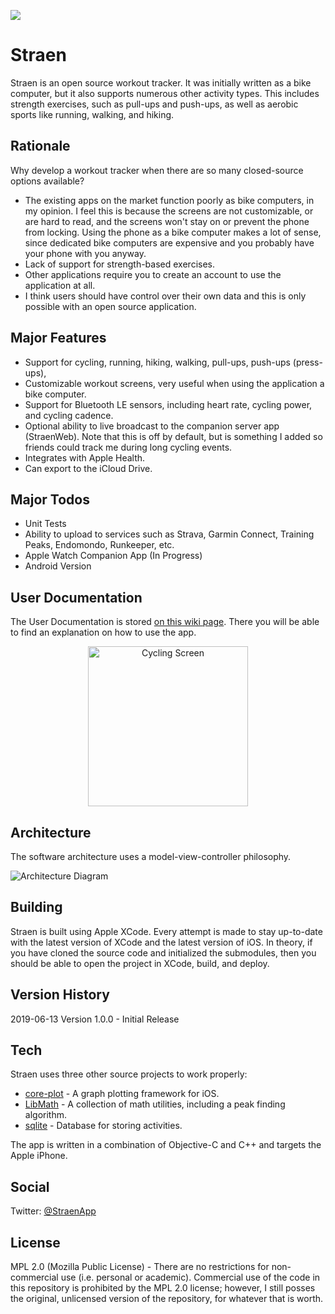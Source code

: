 ![](https://travis-ci.com/msimms/Straen.svg?branch=master)

# Straen
Straen is an open source workout tracker. It was initially written as a bike computer, but it also supports numerous other activity types. This includes strength exercises, such as pull-ups and push-ups, as well as aerobic sports like running, walking, and hiking.

## Rationale
Why develop a workout tracker when there are so many closed-source options available?
* The existing apps on the market function poorly as bike computers, in my opinion. I feel this is because the screens are not customizable, or are hard to read, and the screens won't stay on or prevent the phone from locking.  Using the phone as a bike computer makes a lot of sense, since dedicated bike computers are expensive and you probably have your phone with you anyway.
* Lack of support for strength-based exercises.
* Other applications require you to create an account to use the application at all.
* I think users should have control over their own data and this is only possible with an open source application.

## Major Features
* Support for cycling, running, hiking, walking, pull-ups, push-ups (press-ups), 
* Customizable workout screens, very useful when using the application a bike computer.
* Support for Bluetooth LE sensors, including heart rate, cycling power, and cycling cadence.
* Optional ability to live broadcast to the companion server app (StraenWeb). Note that this is off by default, but is something I added so friends could track me during long cycling events.
* Integrates with Apple Health.
* Can export to the iCloud Drive.

## Major Todos
* Unit Tests
* Ability to upload to services such as Strava, Garmin Connect, Training Peaks, Endomondo, Runkeeper, etc.
* Apple Watch Companion App (In Progress)
* Android Version

## User Documentation

The User Documentation is stored [on this wiki page](https://github.com/msimms/Straen/wiki). There you will be able to find an explanation on how to use the app.

<p align="center">
<img src="https://mikesimms.net/straen_images/Cycling.jpg" alt="Cycling Screen" width=256/>
</p>

## Architecture

The software architecture uses a model-view-controller philosophy.

![Architecture Diagram](https://github.com/msimms/Straen/blob/master/Docs/Architecture.png?raw=true)

## Building
Straen is built using Apple XCode. Every attempt is made to stay up-to-date with the latest version of XCode and the latest version of iOS. In theory, if you have cloned the source code and initialized the submodules, then you should be able to open the project in XCode, build, and deploy.

## Version History
2019-06-13 Version 1.0.0 - Initial Release

## Tech
Straen uses three other source projects to work properly:

* [core-plot](https://github.com/core-plot/core-plot) - A graph plotting framework for iOS.
* [LibMath](https://github.com/msimms/LibMath) - A collection of math utilities, including a peak finding algorithm.
* [sqlite](https://www.sqlite.org) - Database for storing activities.

The app is written in a combination of Objective-C and C++ and targets the Apple iPhone.

## Social
Twitter: [@StraenApp](https://twitter.com/StraenApp)

## License
MPL 2.0 (Mozilla Public License) - There are no restrictions for non-commercial use (i.e. personal or academic). Commercial use of the code in this repository is prohibited by the MPL 2.0 license; however, I still posses the original, unlicensed version of the repository, for whatever that is worth.
